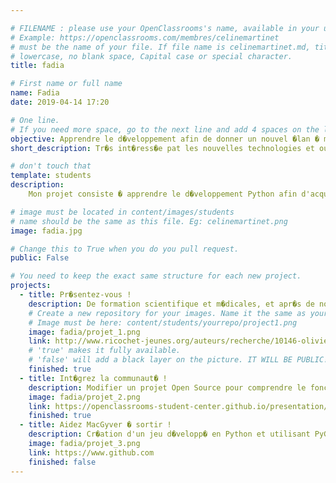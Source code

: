 ```yaml
---

# FILENAME : please use your OpenClassrooms's name, available in your url.
# Example: https://openclassrooms.com/membres/celinemartinet
# must be the name of your file. If file name is celinemartinet.md, title is celinemartinet.
# lowercase, no blank space, Capital case or special character.
title: fadia

# First name or full name
name: Fadia
date: 2019-04-14 17:20

# One line.
# If you need more space, go to the next line and add 4 spaces on the left, as in 'description'.
objective: Apprendre le d�veloppement afin de donner un nouvel �lan � ma carri�re.
short_description: Tr�s int�ress�e pat les nouvelles technologies et ouverte � de nouvelles exp�riences, j'ai d�cid� de me reconvertir dans les m�tiers du num�rique, domaine en plein essor et qui offre de nombreuses opportunit�s d'emploi.

# don't touch that
template: students
description:
    Mon projet consiste � apprendre le d�veloppement Python afin d'acqu�rir les     connaissances et comp�tences n�cessaires qui me permettront d'aider les comm    unaut�s scientifique et m�dicale das l'analyse et le traitement de nombreuse    s donn�es biologiques et m�dicales.

# image must be located in content/images/students
# name should be the same as this file. Eg: celinemartinet.png
image: fadia.jpg

# Change this to True when you do you pull request.
public: False

# You need to keep the exact same structure for each new project.
projects:
  - title: Pr�sentez-vous !
    description: De formation scientifique et m�dicales, et apr�s de nombreuses     ann�es de recherche sur les maladies neuromusculaires, en milieu acad�mique,    j'ai d�cid� de me reconvertir. https://www.linkedin.com/in/fadia-medja-175343183/
    # Create a new repository for your images. Name it the same as your nickname and profile picture.
    # Image must be here: content/students/yourrepo/project1.png
    image: fadia/projet_1.png
    link: http://www.ricochet-jeunes.org/auteurs/recherche/10146-olivier-vogel 
    # 'true' makes it fully available.
    # 'false' will add a black layer on the picture. IT WILL BE PUBLIC!
    finished: true
  - title: Int�grez la communaut� !
    description: Modifier un projet Open Source pour comprendre le fonctionnement de Git, de Github et des pull requests. 
    image: fadia/projet_2.png
    link: https://openclassrooms-student-center.github.io/presentation/students/ratus.html
    finished: true
  - title: Aidez MacGyver � sortir !
    description: Cr�ation d'un jeu d�velopp� en Python et utilisant PyGame.
    image: fadia/projet_3.png
    link: https://www.github.com
    finished: false
---
```

